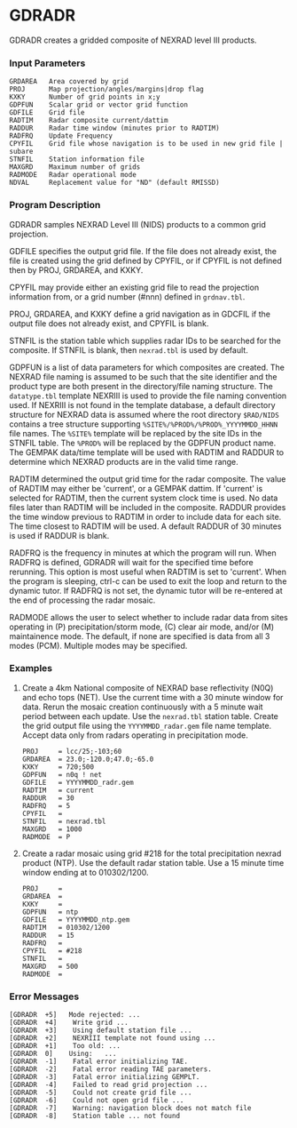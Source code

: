 # GDRADR

GDRADR creates a gridded composite of NEXRAD level III products.

### Input Parameters
 
    GRDAREA   Area covered by grid
    PROJ      Map projection/angles/margins|drop flag
    KXKY      Number of grid points in x;y
    GDPFUN    Scalar grid or vector grid function
    GDFILE    Grid file
    RADTIM    Radar composite current/dattim
    RADDUR    Radar time window (minutes prior to RADTIM)
    RADFRQ    Update Frequency
    CPYFIL    Grid file whose navigation is to be used in new grid file | subare
    STNFIL    Station information file
    MAXGRD    Maximum number of grids
    RADMODE   Radar operational mode
    NDVAL     Replacement value for "ND" (default RMISSD)
 
 

### Program Description
 
GDRADR samples NEXRAD Level III (NIDS) products to a common
grid projection.

GDFILE specifies the output grid file. If the file does not already
exist, the file is created using the grid defined by CPYFIL,
or if CPYFIL is not defined then by PROJ, GRDAREA, and KXKY.

CPYFIL may provide either an existing grid file to read the projection
information from, or a grid number (#nnn) defined in `grdnav.tbl`.

PROJ, GRDAREA, and KXKY define a grid navigation as in GDCFIL if
the output file does not already exist, and CPYFIL is blank.

STNFIL is the station table which supplies radar IDs to be searched
for the composite. If STNFIL is blank, then `nexrad.tbl` is used
by default.

GDPFUN is a list of data parameters for which composites are created.
The NEXRAD file naming is assumed to be such that the site identifier
and the product type are both present in the directory/file naming
structure. The `datatype.tbl` template NEXRIII is used to provide the
file naming convention used. If NEXRIII is not found in the template
database, a default directory structure for NEXRAD data is assumed
where the root directory `$RAD/NIDS` contains a tree structure supporting
`%SITE%/%PROD%/%PROD%_YYYYMMDD_HHNN` file names. The `%SITE%` template
will be replaced by the site IDs in the STNFIL table. The `%PROD%` will
be replaced by the GDPFUN product name. The GEMPAK data/time template
will be used with RADTIM and RADDUR to determine which NEXRAD products
are in the valid time range.

RADTIM determined the output grid time for the radar composite.
The value of RADTIM may either be 'current', or a GEMPAK dattim.
If 'current' is selected for RADTIM, then the current system clock
time is used. No data files later than RADTIM will be included
in the composite. RADDUR provides the time window previous to
RADTIM in order to include data for each site. The time closest
to RADTIM will be used. A default RADDUR of 30 minutes is
used if RADDUR is blank.

RADFRQ is the frequency in minutes at which the program will run.
When RADFRQ is defined, GDRADR will wait for the specified time
before rerunning. This option is most useful when RADTIM is
set to 'current'. When the program is sleeping, ctrl-c can be
used to exit the loop and return to the dynamic tutor. If
RADFRQ is not set, the dynamic tutor will be re-entered at the
end of processing the radar mosaic.

RADMODE allows the user to select whether to include radar data
from sites operating in (P) precipitation/storm mode, (C) clear
air mode, and/or (M) maintainence mode. The default, if none
are specified is data from all 3 modes (PCM). Multiple modes
may be specified.


### Examples
 
1.  Create a 4km National composite of NEXRAD base reflectivity (N0Q)
    and echo tops (NET). Use the current time with a 30 minute window
    for data. Rerun the mosaic creation continuously with a 5 minute
    wait period between each update. Use the `nexrad.tbl` station table.
    Create the grid output file using the `YYYYMMDD_radar.gem` file name
    template. Accept data only from radars operating in precipitation
    mode.

        PROJ     = lcc/25;-103;60
        GRDAREA  = 23.0;-120.0;47.0;-65.0
        KXKY     = 720;500
        GDPFUN   = n0q ! net
        GDFILE   = YYYYMMDD_radr.gem
        RADTIM   = current
        RADDUR   = 30
        RADFRQ   = 5
        CPYFIL   =
        STNFIL   = nexrad.tbl
        MAXGRD   = 1000
	    RADMODE  = P

2.  Create a radar mosaic using grid #218 for the total precipitation
    nexrad product (NTP). Use the default radar station table.
    Use a 15 minute time window ending at to 010302/1200.

        PROJ     =
        GRDAREA  =
        KXKY     =
        GDPFUN   = ntp
        GDFILE   = YYYYMMDD_ntp.gem
        RADTIM   = 010302/1200
        RADDUR   = 15
        RADFRQ   =
        CPYFIL   = #218
        STNFIL   =
        MAXGRD   = 500
	    RADMODE  =

### Error Messages
 
    [GDRADR  +5]   Mode rejected: ...
    [GDRADR  +4]    Write grid ...
    [GDRADR  +3]    Using default station file ...
    [GDRADR  +2]    NEXRIII template not found using ...
    [GDRADR  +1]    Too old: ...
    [GDRADR  0]    Using:   ...
    [GDRADR  -1]    Fatal error initializing TAE.
    [GDRADR  -2]    Fatal error reading TAE parameters.
    [GDRADR  -3]    Fatal error initializing GEMPLT.
    [GDRADR  -4]    Failed to read grid projection ...
    [GDRADR  -5]    Could not create grid file ...
    [GDRADR  -6]    Could not open grid file ...
    [GDRADR  -7]    Warning: navigation block does not match file
    [GDRADR  -8]    Station table ... not found
